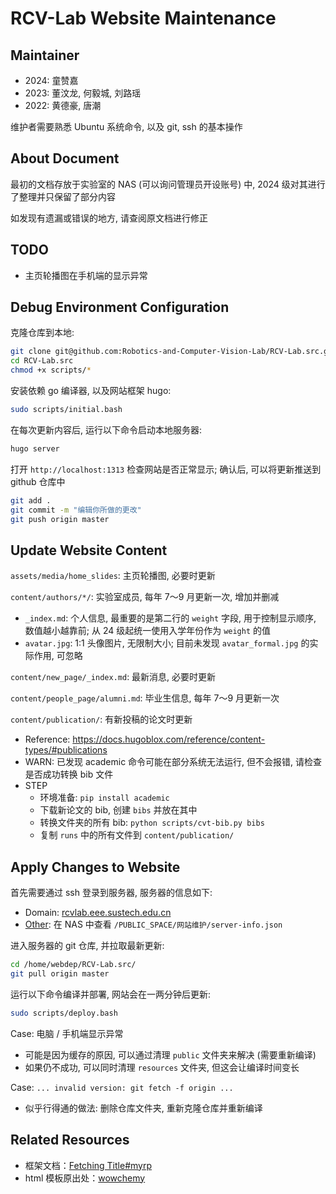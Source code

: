 # RCV-Lab Website Maintenance

## Maintainer

- 2024: 童赞嘉
- 2023: 董汶龙, 何毅城, 刘路瑶
- 2022: 黄德豪, 唐潮

维护者需要熟悉 Ubuntu 系统命令, 以及 git, ssh 的基本操作

## About Document

最初的文档存放于实验室的 NAS (可以询问管理员开设账号) 中, 2024 级对其进行了整理并只保留了部分内容

如发现有遗漏或错误的地方, 请查阅原文档进行修正

## TODO

- 主页轮播图在手机端的显示异常

## Debug Environment Configuration

克隆仓库到本地:

```bash
git clone git@github.com:Robotics-and-Computer-Vision-Lab/RCV-Lab.src.git
cd RCV-Lab.src
chmod +x scripts/*
```

安装依赖 go 编译器, 以及网站框架 hugo:

```bash
sudo scripts/initial.bash
```

在每次更新内容后, 运行以下命令启动本地服务器:

```bash
hugo server
```

打开 `http://localhost:1313` 检查网站是否正常显示; 确认后, 可以将更新推送到 github 仓库中

```bash
git add .
git commit -m "编辑你所做的更改"
git push origin master
```

## Update Website Content

`assets/media/home_slides`: 主页轮播图, 必要时更新

`content/authors/*/`: 实验室成员, 每年 7～9 月更新一次, 增加并删减

- `_index.md`: 个人信息, 最重要的是第二行的 `weight` 字段, 用于控制显示顺序, 数值越小越靠前; 从 24 级起统一使用入学年份作为 `weight` 的值
- `avatar.jpg`: 1:1 头像图片, 无限制大小; 目前未发现 `avatar_formal.jpg` 的实际作用, 可忽略

`content/new_page/_index.md`: 最新消息, 必要时更新

`content/people_page/alumni.md`: 毕业生信息, 每年 7～9 月更新一次

`content/publication/`: 有新投稿的论文时更新

- Reference: https://docs.hugoblox.com/reference/content-types/#publications
- WARN: 已发现 academic 命令可能在部分系统无法运行, 但不会报错, 请检查是否成功转换 bib 文件
- STEP
  - 环境准备: `pip install academic`
  - 下载新论文的 bib, 创建 `bibs` 并放在其中
  - 转换文件夹的所有 bib: `python scripts/cvt-bib.py bibs`
  - 复制 `runs` 中的所有文件到 `content/publication/`

## Apply Changes to Website

首先需要通过 ssh 登录到服务器, 服务器的信息如下:

- Domain: [rcvlab.eee.sustech.edu.cn](https://rcvlab.eee.sustech.edu.cn/)
- [Other](server-info.json): 在 NAS 中查看 `/PUBLIC_SPACE/网站维护/server-info.json`

进入服务器的 git 仓库, 并拉取最新更新:

```bash
cd /home/webdep/RCV-Lab.src/
git pull origin master
```

运行以下命令编译并部署, 网站会在一两分钟后更新:

```bash
sudo scripts/deploy.bash
```

Case: 电脑 / 手机端显示异常

- 可能是因为缓存的原因, 可以通过清理 `public` 文件夹来解决 (需要重新编译)
- 如果仍不成功, 可以同时清理 `resources` 文件夹, 但这会让编译时间变长

Case: `... invalid version: git fetch -f origin ...`

- 似乎行得通的做法: 删除仓库文件夹, 重新克隆仓库并重新编译

## Related Resources

- 框架文档：[Fetching Title#myrp](https://wowchemy.com/docs/)
- html 模板原出处：[wowchemy](https://github.com/wowchemy/wowchemy-hugo-themes/tree/v5.5.0/wowchemy)
